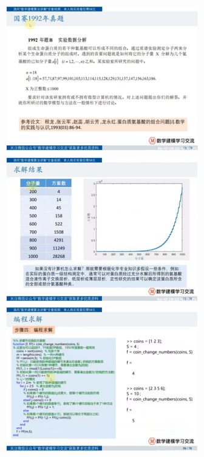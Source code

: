 ![image-20220410193904417](92年数学建模国赛真题.assets/image-20220410193904417.png)

![image-20220410194010464](92年数学建模国赛真题.assets/image-20220410194010464.png)

![image-20220410194111523](92年数学建模国赛真题.assets/image-20220410194111523.png)

